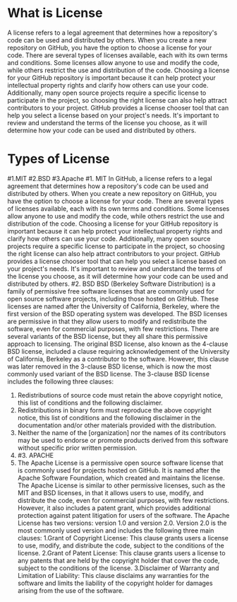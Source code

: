 # What is License
A license refers to a legal agreement that determines how a repository's code can be used and distributed by others. When you create a new repository on GitHub, you have the option to choose a license for your code.
There are several types of licenses available, each with its own terms and conditions. Some licenses allow anyone to use and modify the code, while others restrict the use and distribution of the code.
Choosing a license for your GitHub repository is important because it can help protect your intellectual property rights and clarify how others can use your code. Additionally, many open source projects require a specific license to participate in the project, so choosing the right license can also help attract contributors to your project.
GitHub provides a license chooser tool that can help you select a license based on your project's needs. It's important to review and understand the terms of the license you choose, as it will determine how your code can be used and distributed by others.

# Types of License
#1.MIT
#2.BSD
#3.Apache
#1. MIT
In GitHub, a license refers to a legal agreement that determines how a repository's code can be used and distributed by others. When you create a new repository on GitHub, you have the option to choose a license for your code.
There are several types of licenses available, each with its own terms and conditions. Some licenses allow anyone to use and modify the code, while others restrict the use and distribution of the code.
Choosing a license for your GitHub repository is important because it can help protect your intellectual property rights and clarify how others can use your code. Additionally, many open source projects require a specific license to participate in the project, so choosing the right license can also help attract contributors to your project.
GitHub provides a license chooser tool that can help you select a license based on your project's needs. It's important to review and understand the terms of the license you choose, as it will determine how your code can be used and distributed by others.
#2. BSD
BSD (Berkeley Software Distribution) is a family of permissive free software licenses that are commonly used for open source software projects, including those hosted on GitHub. These licenses are named after the University of California, Berkeley, where the first version of the BSD operating system was developed.
The BSD licenses are permissive in that they allow users to modify and redistribute the software, even for commercial purposes, with few restrictions. There are several variants of the BSD license, but they all share this permissive approach to licensing.
The original BSD license, also known as the 4-clause BSD license, included a clause requiring acknowledgement of the University of California, Berkeley as a contributor to the software. However, this clause was later removed in the 3-clause BSD license, which is now the most commonly used variant of the BSD license.
The 3-clause BSD license includes the following three clauses:
1. Redistributions of source code must retain the above copyright notice, this list of conditions and the following disclaimer.
2. Redistributions in binary form must reproduce the above copyright notice, this list of conditions and the following disclaimer in the documentation and/or other materials provided with the distribution.
3. Neither the name of the [organization] nor the names of its contributors may be used to endorse or promote products derived from this software without specific prior written permission.
4. #3. APACHE
5. The Apache License is a permissive open source software license that is commonly used for projects hosted on GitHub. It is named after the Apache Software Foundation, which created and maintains the license.
The Apache License is similar to other permissive licenses, such as the MIT and BSD licenses, in that it allows users to use, modify, and distribute the code, even for commercial purposes, with few restrictions. However, it also includes a patent grant, which provides additional protection against patent litigation for users of the software.
The Apache License has two versions: version 1.0 and version 2.0. Version 2.0 is the most commonly used version and includes the following three main clauses:
1.Grant of Copyright License: This clause grants users a license to use, modify, and distribute the code, subject to the conditions of the license.
2.Grant of Patent License: This clause grants users a license to any patents that are held by the copyright holder that cover the code, subject to the conditions of the license.
3.Disclaimer of Warranty and Limitation of Liability: This clause disclaims any warranties for the software and limits the liability of the copyright holder for damages arising from the use of the software.
